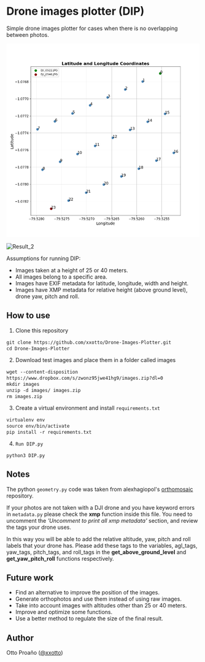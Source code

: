 # Drone images plotter (DIP)
Simple drone images plotter for cases when there is no overlapping between photos.

![Result_1](https://github.com/xxotto/Drone-Images-Plotter/blob/main/results/coordinates_plot.png)

![Result_2](https://github.com/xxotto/Drone-Images-Plotter/blob/main/results/images_mosaic.png)

Assumptions for running DIP:

- Images taken at a height of 25 or 40 meters.
- All images belong to a specific area.
- Images have EXIF metadata for latitude, longitude, width and height.
- Images have XMP metadata for relative height (above ground level), drone yaw, pitch and roll.

## How to use
1. Clone this repository
```
git clone https://github.com/xxotto/Drone-Images-Plotter.git
cd Drone-Images-Plotter
```

2. Download test images and place them in a folder called images
```
wget --content-disposition https://www.dropbox.com/s/zwonz95jwe41hg9/images.zip?dl=0
mkdir images
unzip -d images/ images.zip
rm images.zip
```

3. Create a virtual environment and install `requirements.txt`
```
virtualenv env
source env/bin/activate
pip install -r requirements.txt
```

4. `Run DIP.py`
```
python3 DIP.py 
```

## Notes
The python `geometry.py` code was taken from alexhagiopol's [orthomosaic](https://github.com/alexhagiopol/orthomosaic) repository.

If your photos are not taken with a DJI drone and you have keyword errors in `metadata.py` please check the **xmp** function inside this file. You need to uncomment the *'Uncomment to print all xmp metadata'* section, and review the tags your drone uses.

In this way you will be able to add the relative altitude, yaw, pitch and roll labels that your drone has. Please add these tags to the variables, agl_tags, yaw_tags, pitch_tags, and roll_tags in the **get_above_ground_level** and **get_yaw_pitch_roll** functions respectively.

## Future work

- Find an alternative to improve the position of the images.
- Generate orthophotos and use them instead of using raw images.
- Take into account images with altitudes other than 25 or 40 meters.
- Improve and optimize some functions.
- Use a better method to regulate the size of the final result.

## Author

Otto Proaño ([@xxotto](https://github.com/xxotto))
